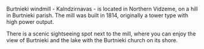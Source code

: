 Burtnieki windmill - Kalndzirnavas - is located in Northern Vidzeme, on a hill in Burtnieki parish. The mill was built in 1814, originally a tower type with high power output.

There is a scenic sightseeing spot next to the mill, where you can enjoy the view of Burtnieki and the lake with the Burtnieki church on its shore.
